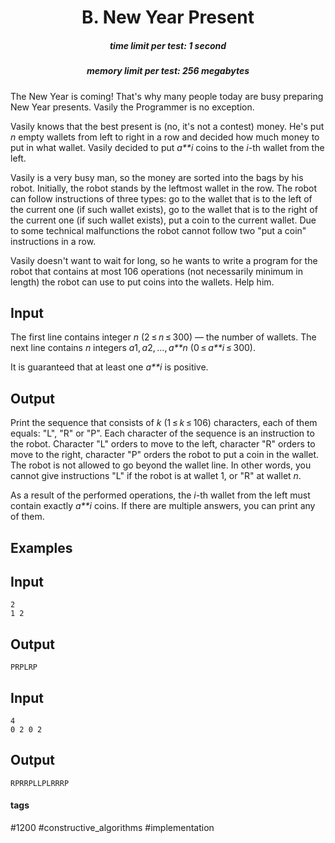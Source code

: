 <h1 style='text-align: center;'> B. New Year Present</h1>

<h5 style='text-align: center;'>time limit per test: 1 second</h5>
<h5 style='text-align: center;'>memory limit per test: 256 megabytes</h5>

The New Year is coming! That's why many people today are busy preparing New Year presents. Vasily the Programmer is no exception.

Vasily knows that the best present is (no, it's not a contest) money. He's put *n* empty wallets from left to right in a row and decided how much money to put in what wallet. Vasily decided to put *a**i* coins to the *i*-th wallet from the left.

Vasily is a very busy man, so the money are sorted into the bags by his robot. Initially, the robot stands by the leftmost wallet in the row. The robot can follow instructions of three types: go to the wallet that is to the left of the current one (if such wallet exists), go to the wallet that is to the right of the current one (if such wallet exists), put a coin to the current wallet. Due to some technical malfunctions the robot cannot follow two "put a coin" instructions in a row.

Vasily doesn't want to wait for long, so he wants to write a program for the robot that contains at most 106 operations (not necessarily minimum in length) the robot can use to put coins into the wallets. Help him.

## Input

The first line contains integer *n* (2 ≤ *n* ≤ 300) — the number of wallets. The next line contains *n* integers *a*1, *a*2, ..., *a**n* (0 ≤ *a**i* ≤ 300).

It is guaranteed that at least one *a**i* is positive.

## Output

Print the sequence that consists of *k* (1 ≤ *k* ≤ 106) characters, each of them equals: "L", "R" or "P". Each character of the sequence is an instruction to the robot. Character "L" orders to move to the left, character "R" orders to move to the right, character "P" orders the robot to put a coin in the wallet. The robot is not allowed to go beyond the wallet line. In other words, you cannot give instructions "L" if the robot is at wallet 1, or "R" at wallet *n*.

As a result of the performed operations, the *i*-th wallet from the left must contain exactly *a**i* coins. If there are multiple answers, you can print any of them.

## Examples

## Input


```
2  
1 2  

```
## Output


```
PRPLRP
```
## Input


```
4  
0 2 0 2  

```
## Output


```
RPRRPLLPLRRRP
```


#### tags 

#1200 #constructive_algorithms #implementation 